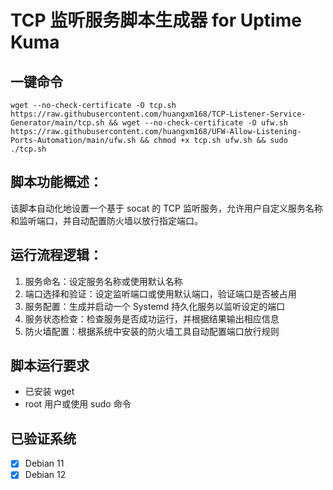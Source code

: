 # TCP 监听服务脚本生成器 for Uptime Kuma

## **一键命令**

    wget --no-check-certificate -O tcp.sh https://raw.githubusercontent.com/huangxm168/TCP-Listener-Service-Generator/main/tcp.sh && wget --no-check-certificate -O ufw.sh https://raw.githubusercontent.com/huangxm168/UFW-Allow-Listening-Ports-Automation/main/ufw.sh && chmod +x tcp.sh ufw.sh && sudo ./tcp.sh

## **脚本功能概述：**

该脚本自动化地设置一个基于 socat 的 TCP 监听服务，允许用户自定义服务名称和监听端口，并自动配置防火墙以放行指定端口。

## **运行流程逻辑：**

1. 服务命名：设定服务名称或使用默认名称
2. 端口选择和验证：设定监听端口或使用默认端口，验证端口是否被占用
3. 服务配置：生成并启动一个 Systemd 持久化服务以监听设定的端口
4. 服务状态检查：检查服务是否成功运行，并根据结果输出相应信息
5. 防火墙配置：根据系统中安装的防火墙工具自动配置端口放行规则

## **脚本运行要求**

- 已安装 wget
- root 用户或使用 sudo 命令

## **已验证系统**

- [x] Debian 11
- [x] Debian 12
